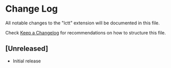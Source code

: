 # Change Log

All notable changes to the "lctt" extension will be documented in this file.

Check [Keep a Changelog](http://keepachangelog.com/) for recommendations on how to structure this file.

## [Unreleased]

- Initial release